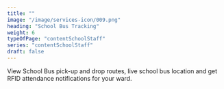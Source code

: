 ```yaml
---
title: "" 
image: "/image/services-icon/009.png"
heading: "School Bus Tracking"
weight: 6
typeOfPage: "contentSchoolStaff"
series: "contentSchoolStaff"
draft: false
---
```


View School Bus pick-up and drop routes, live school bus location and get RFID attendance notifications for your ward.
       